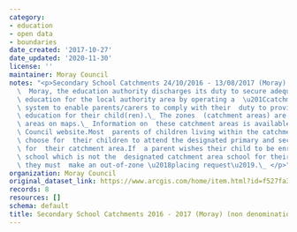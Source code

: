 ```yaml
---
category:
- education
- open data
- boundaries
date_created: '2017-10-27'
date_updated: '2020-11-30'
license: ''
maintainer: Moray Council
notes: "<p>Secondary School Catchments 24/10/2016 - 13/08/2017 (Moray) (non denominational)In\
  \  Moray, the education authority discharges its duty to secure adequate  and efficient\
  \ education for the local authority area by operating a  \u201Ccatchment area\u201D\
  \ system to enable parents/carers to comply with their  duty to provide efficient\
  \ education for their child(ren).\_ The zones  (catchment areas) are shown as delineated\
  \ areas on maps.\_ Information on  these catchment areas is available at the Moray\
  \ Council website.Most  parents of children living within the catchment area will\
  \ choose for  their children to attend the designated primary and secondary school\
  \ for  their catchment area.If  a parent wishes their child to be enrolled at a\
  \ school which is not the  designated catchment area school for their postal address,\
  \ they must  make an out-of-zone \u2018placing request\u2019.\_ </p>"
organization: Moray Council
original_dataset_link: https://www.arcgis.com/home/item.html?id=f527fa3a9475430cb08a496817fcecd7
records: 8
resources: []
schema: default
title: Secondary School Catchments 2016 - 2017 (Moray) (non denominational)
---
```

